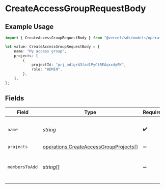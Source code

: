 # CreateAccessGroupRequestBody

## Example Usage

```typescript
import { CreateAccessGroupRequestBody } from "@vercel/sdk/models/operations";

let value: CreateAccessGroupRequestBody = {
    name: "My access group",
    projects: [
        {
            projectId: "prj_ndlgr43fadlPyCtREAqxxdyFK",
            role: "ADMIN",
        },
    ],
};
```

## Fields

| Field                                                                                          | Type                                                                                           | Required                                                                                       | Description                                                                                    | Example                                                                                        |
| ---------------------------------------------------------------------------------------------- | ---------------------------------------------------------------------------------------------- | ---------------------------------------------------------------------------------------------- | ---------------------------------------------------------------------------------------------- | ---------------------------------------------------------------------------------------------- |
| `name`                                                                                         | *string*                                                                                       | :heavy_check_mark:                                                                             | The name of the access group                                                                   | My access group                                                                                |
| `projects`                                                                                     | [operations.CreateAccessGroupProjects](../../models/operations/createaccessgroupprojects.md)[] | :heavy_minus_sign:                                                                             | N/A                                                                                            |                                                                                                |
| `membersToAdd`                                                                                 | *string*[]                                                                                     | :heavy_minus_sign:                                                                             | List of members to add to the access group.                                                    |                                                                                                |
